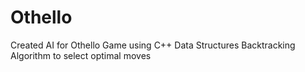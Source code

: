 # Othello
Created AI for Othello Game using C++ Data Structures 
Backtracking Algorithm to select optimal moves 
